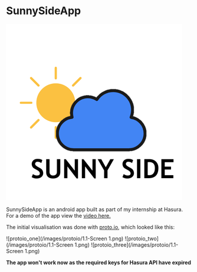 # SunnySideApp

![SunnySideApp Logo](/images/resources/logo1.png)

SunnySideApp is an android app built as part of my internship at Hasura. For a demo of the app view the [video here.](https://www.youtube.com/watch?v=vvtKntlitCU) 

The initial visualisation was done with [proto.io](https://proto.io/), which looked like this:

![protoio_one](/images/protoio/1.1-Screen 1.png)
![protoio_two](/images/protoio/1.1-Screen 1.png)
![protoio_three](/images/protoio/1.1-Screen 1.png)


__The app won't work now as the required keys for Hasura API have expired__
